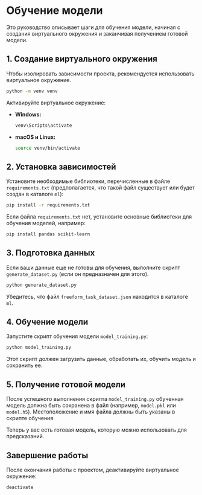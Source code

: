 # Обучение модели

Это руководство описывает шаги для обучения модели, начиная с создания виртуального окружения и заканчивая получением готовой модели.

## 1. Создание виртуального окружения

Чтобы изолировать зависимости проекта, рекомендуется использовать виртуальное окружение.

```bash
python -m venv venv
```

Активируйте виртуальное окружение:

* **Windows:**
  ```bash
  venv\Scripts\activate
  ```
* **macOS и Linux:**
  ```bash
  source venv/bin/activate
  ```

## 2. Установка зависимостей

Установите необходимые библиотеки, перечисленные в файле `requirements.txt` (предполагается, что такой файл существует или будет создан в каталоге `ml`):

```bash
pip install -r requirements.txt
```

Если файла `requirements.txt` нет, установите основные библиотеки для обучения моделей, например:

```bash
pip install pandas scikit-learn
```

## 3. Подготовка данных

Если ваши данные еще не готовы для обучения, выполните скрипт `generate_dataset.py` (если он предназначен для этого).

```bash
python generate_dataset.py
```

Убедитесь, что файл `freeform_task_dataset.json` находится в каталоге `ml`.

## 4. Обучение модели

Запустите скрипт обучения модели `model_training.py`:

```bash
python model_training.py
```

Этот скрипт должен загрузить данные, обработать их, обучить модель и сохранить ее.

## 5. Получение готовой модели

После успешного выполнения скрипта `model_training.py` обученная модель должна быть сохранена в файл (например, `model.pkl` или `model.h5`). Местоположение и имя файла должны быть указаны в скрипте обучения.

Теперь у вас есть готовая модель, которую можно использовать для предсказаний.

## Завершение работы

После окончания работы с проектом, деактивируйте виртуальное окружение:

```bash
deactivate
```
